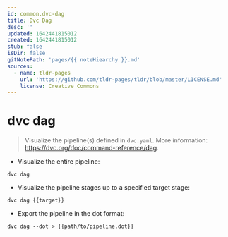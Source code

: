 ```yaml
---
id: common.dvc-dag
title: Dvc Dag
desc: ''
updated: 1642441815012
created: 1642441815012
stub: false
isDir: false
gitNotePath: 'pages/{{ noteHiearchy }}.md'
sources:
  - name: tldr-pages
    url: 'https://github.com/tldr-pages/tldr/blob/master/LICENSE.md'
    license: Creative Commons
---
```

# dvc dag

> Visualize the pipeline(s) defined in `dvc.yaml`.
> More information: <https://dvc.org/doc/command-reference/dag>.

- Visualize the entire pipeline:

`dvc dag`

- Visualize the pipeline stages up to a specified target stage:

`dvc dag {{target}}`

- Export the pipeline in the dot format:

`dvc dag --dot > {{path/to/pipeline.dot}}`

